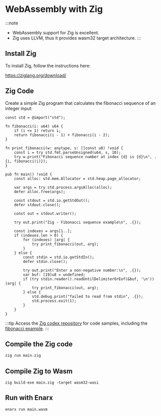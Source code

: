 # WebAssembly with Zig

:::note
* WebAssembly support for Zig is excellent.
* Zig uses LLVM, thus it provides wasm32 target architecture.
:::

## Install Zig

To install Zig, follow the instructions here:

https://ziglang.org/download/

## Zig Code

Create a simple Zig program that calculates the fibonacci sequence of an integer input:

```zig
const std = @import("std");

fn fibonacci(i: u64) u64 {
    if (i <= 1) return i;
    return fibonacci(i - 1) + fibonacci(i - 2);
}

fn print_fibonacci(w: anytype, s: []const u8) !void {
    const i = try std.fmt.parseUnsigned(u64, s, 10);
    try w.print("Fibonacci sequence number at index {d} is {d}\n", .{i, fibonacci(i)});
}

pub fn main() !void {
    const alloc: std.mem.Allocator = std.heap.page_allocator;

    var args = try std.process.argsAlloc(alloc);
    defer alloc.free(args);

    const stdout = std.io.getStdOut();
    defer stdout.close();

    const out = stdout.writer();

    try out.print("Zig - Fibonacci sequence example\n", .{});

    const indexes = args[1..];
    if (indexes.len > 0) {
        for (indexes) |arg| {
            try print_fibonacci(out, arg);
        }
    } else {
        const stdin = std.io.getStdIn();
        defer stdin.close();

        try out.print("Enter a non-negative number:\n", .{});
        var buf: [19]u8 = undefined;
        if (try stdin.reader().readUntilDelimiterOrEof(&buf, '\n')) |arg| {
            try print_fibonacci(out, arg);
        } else {
            std.debug.print("failed to read from stdin", .{});
            std.process.exit(1);
        }
    }
}
```
:::tip
Access the [Zig codex repository](https://github.com/enarx/codex/tree/main/examples/zig) for code samples, including the [fibonacci example](https://github.com/enarx/codex/tree/main/demos/fibonacci/zig).
:::

## Compile the Zig code

```bash
zig run main.zig
```

## Compile Zig to Wasm

```
zig build-exe main.zig -target wasm32-wasi
```

## Run with Enarx
```bash
enarx run main.wasm
```